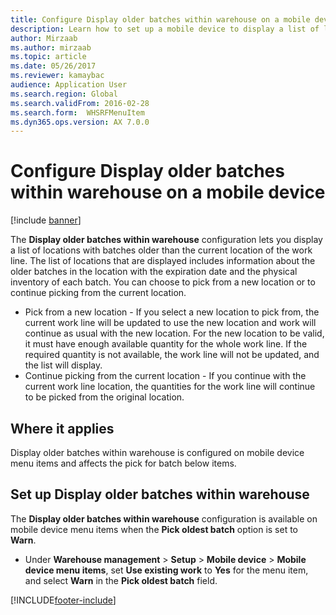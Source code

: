 ```yaml
---
title: Configure Display older batches within warehouse on a mobile device
description: Learn how to set up a mobile device to display a list of locations with batches older than the current location of a work line.
author: Mirzaab
ms.author: mirzaab
ms.topic: article
ms.date: 05/26/2017
ms.reviewer: kamaybac
audience: Application User
ms.search.region: Global
ms.search.validFrom: 2016-02-28
ms.search.form:  WHSRFMenuItem
ms.dyn365.ops.version: AX 7.0.0
---
```


# Configure Display older batches within warehouse on a mobile device

[!include [banner](../includes/banner.md)]

The **Display older batches within warehouse** configuration lets you display a list of locations with batches older than the current location of the work line. The list of locations that are displayed includes information about the older batches in the location with the expiration date and the physical inventory of each batch. You can choose to pick from a new location or to continue picking from the current location. 
- Pick from a new location - If you select a new location to pick from, the  current work line will be updated to use the new location and work will continue as usual with the new location. For the new location to be valid, it must have enough available quantity for the whole work line. If the required quantity is not available, the work line will not be updated, and the list will display. 
- Continue picking from the current location - If you continue with the current work line location, the quantities for the work line will continue to be picked from the original location.

## Where it applies
Display older batches within warehouse is configured on mobile device menu items and affects the pick for batch below items.

## Set up Display older batches within warehouse
The **Display older batches within warehouse** configuration is available on mobile device menu items when the **Pick oldest batch** option is set to **Warn**.

- Under **Warehouse management** > **Setup** > **Mobile device** > **Mobile device menu items**, set **Use existing work** to **Yes** for the menu item, and select **Warn** in the **Pick oldest batch** field. 



[!INCLUDE[footer-include](../../includes/footer-banner.md)]